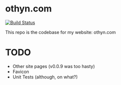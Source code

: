 # othyn.com
[![Build Status](https://semaphoreci.com/api/v1/othyn/othyn-com/branches/master/badge.svg)](https://semaphoreci.com/othyn/othyn-com)

This repo is the codebase for my website: othyn.com

# TODO
- Other site pages (v0.0.9 was too hasty)
- Favicon
- Unit Tests (although, on what?)
